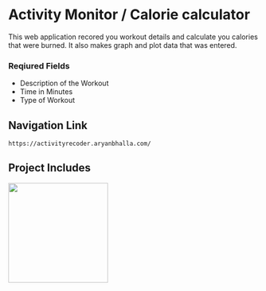 # Activity Monitor / Calorie calculator

This web application recored you workout details and calculate you calories that were burned. It
also makes graph and plot data that was entered.

### Reqiured Fields
* Description of the Workout
* Time in Minutes
* Type of Workout


## Navigation Link
```
https://activityrecoder.aryanbhalla.com/
```

## Project Includes
<img src="https://user-images.githubusercontent.com/30186107/29488525-f55a69d0-84da-11e7-8a39-5476f663b5eb.png" width="200">

